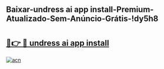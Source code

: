 
## Baixar-undress ai app install-Premium-Atualizado-Sem-Anúncio-Grátis-!dy5h8

# <h2><a href="https://andorid.site?title=undress_ai_app_install&ref=27">🔗👉 🔴 undress ai app install</a></h2>

[![acn](https://github.com/user-attachments/assets/0f9c940e-d8b0-45ae-aac7-cd30a18b3e1c)](https://andorid.site?title=undress_ai_app_install&ref=27)

